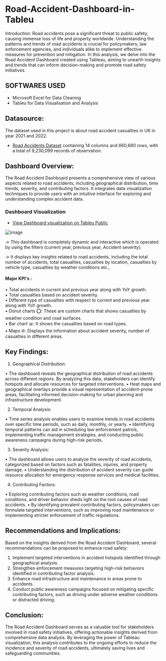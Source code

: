 # Road-Accident-Dashboard-in-Tableu

Introduction:
Road accidents pose a significant threat to public safety, causing immense loss of life and property worldwide. Understanding the patterns and trends of road accidents is crucial for policymakers, law enforcement agencies, and individuals alike to implement effective measures for prevention and mitigation. In this analysis, we delve into the Road Accident Dashboard created using Tableau, aiming to unearth insights and trends that can inform decision-making and promote road safety initiatives.

## SOFTWARES USED
* Microsoft Excel for Data Cleaning
* Tableu for Data Visualisation and Analysis

## Datasource:
The dataset used in this project is about road accident casualties in UK in year 2021 and 2022.
* [Road Accidents Dataset](https://docs.google.com/spreadsheets/d/1XQkfr5cs72lWv6E-1fBwiN1KuAnT-ifMw50j2RgDaHI/edit?usp=sharing) containing 14 columns and 660,680 rows, with a total of 9,230,099 records of observation.

## Dashboard Overview:
The Road Accident Dashboard presents a comprehensive view of various aspects related to road accidents, including geographical distribution, time trends, severity, and contributing factors. It integrates data visualization techniques to provide users with an intuitive interface for exploring and understanding complex accident data.
### Dashboard Visualization
* [View Dashboard visualization on Tableu Public](https://public.tableau.com/views/RoadAccidentDashboard_17101110188620/RoadAccidentDashboard?:language=en-GB&publish=yes&:sid=&:display_count=n&:origin=viz_share_link)

![image](https://github.com/DavidRemo/Road-Accident-Dashboard-in-Tableu/assets/68180517/8277a116-8be3-4b1c-934e-4a3e4ab412d0) <br/>

-> This dashboard is completely dynamic and interactive which is operated by using the filters (current year, previous year, Accident severity).<br/>

-> It displays key insights related to road accidents, including the total number of accidents, total casualties, casualties by location, casualties by vehicle type, casualties by weather conditions etc.,<br/>

#### Major KPI's :<br/>
•	Total accidents in current and previous year along with YoY growth. <br/>
•	Total casualties based on accident severity.<br/> 
•	Different type of casualties with respect to current and previous year along with YoY growth. <br/>
•	Donut charts ⭕: These are custom charts that shows casualties by weather condition and road surfaces.<br/>
•	Bar chart 📊: It shows the casualties based on road types.<br/>
•	Maps 🌐: Displays the information about accident severity, number of casualties in different areas.


## Key Findings:

1. Geographical Distribution:

•	The dashboard reveals the geographical distribution of road accidents across different regions. By analyzing this data, stakeholders can identify hotspots and allocate resources for targeted interventions.
•	Heat maps and geographical overlays provide a visual representation of accident-prone areas, facilitating informed decision-making for urban planning and infrastructure development.

2. Temporal Analysis:

•	Time series analysis enables users to examine trends in road accidents over specific time periods, such as daily, monthly, or yearly.
•	Identifying temporal patterns can aid in scheduling law enforcement patrols, implementing traffic management strategies, and conducting public awareness campaigns during high-risk periods.

3. Severity Analysis:

•	The dashboard allows users to analyze the severity of road accidents, categorized based on factors such as fatalities, injuries, and property damage.
•	Understanding the distribution of accident severity can guide resource allocation for emergency response services and medical facilities.

4. Contributing Factors:

•	Exploring contributing factors such as weather conditions, road conditions, and driver behavior sheds light on the root causes of road accidents.
•	By identifying prevalent contributing factors, policymakers can formulate targeted interventions, such as improving road maintenance or implementing stricter enforcement of traffic regulations.

## Recommendations and Implications:
Based on the insights derived from the Road Accident Dashboard, several recommendations can be proposed to enhance road safety:

1. Implement targeted interventions in accident hotspots identified through geographical analysis.
2. Strengthen enforcement measures targeting high-risk behaviors identified in contributing factor analysis.
3. Enhance road infrastructure and maintenance in areas prone to accidents.
4. Conduct public awareness campaigns focused on mitigating specific contributing factors, such as driving under adverse weather conditions or distracted driving.

## Conclusion:
The Road Accident Dashboard serves as a valuable tool for stakeholders involved in road safety initiatives, offering actionable insights derived from comprehensive data analysis. By leveraging the power of Tableau visualization, this analysis contributes to the ongoing efforts to reduce the incidence and severity of road accidents, ultimately saving lives and safeguarding communities.
